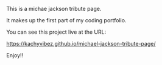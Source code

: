 This is a michae jackson tribute page.

It makes up the first part of my coding portfolio.

You can see this project live at the URL:

https://kachyvibez.github.io/michael-jackson-tribute-page/

Enjoy!!
